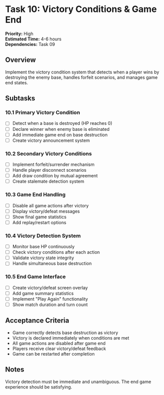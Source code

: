 # Task 10: Victory Conditions & Game End

**Priority:** High  
**Estimated Time:** 4-6 hours  
**Dependencies:** Task 09

## Overview

Implement the victory condition system that detects when a player wins by destroying the enemy base, handles forfeit scenarios, and manages game end states.

## Subtasks

### 10.1 Primary Victory Condition

- [ ] Detect when a base is destroyed (HP reaches 0)
- [ ] Declare winner when enemy base is eliminated
- [ ] Add immediate game end on base destruction
- [ ] Create victory announcement system

### 10.2 Secondary Victory Conditions

- [ ] Implement forfeit/surrender mechanism
- [ ] Handle player disconnect scenarios
- [ ] Add draw condition by mutual agreement
- [ ] Create stalemate detection system

### 10.3 Game End Handling

- [ ] Disable all game actions after victory
- [ ] Display victory/defeat messages
- [ ] Show final game statistics
- [ ] Add replay/restart options

### 10.4 Victory Detection System

- [ ] Monitor base HP continuously
- [ ] Check victory conditions after each action
- [ ] Validate victory state integrity
- [ ] Handle simultaneous base destruction

### 10.5 End Game Interface

- [ ] Create victory/defeat screen overlay
- [ ] Add game summary statistics
- [ ] Implement "Play Again" functionality
- [ ] Show match duration and turn count

## Acceptance Criteria

- Game correctly detects base destruction as victory
- Victory is declared immediately when conditions are met
- All game actions are disabled after game end
- Players receive clear victory/defeat feedback
- Game can be restarted after completion

## Notes

Victory detection must be immediate and unambiguous. The end game experience should be satisfying.
